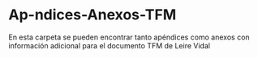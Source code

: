 # Ap-ndices-Anexos-TFM
En esta carpeta se pueden encontrar tanto apéndices como anexos con información adicional para el documento TFM de Leire Vidal

